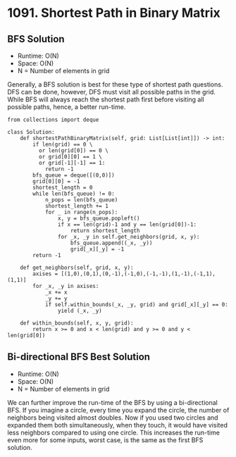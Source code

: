 # 1091. Shortest Path in Binary Matrix

## BFS Solution
- Runtime: O(N)
- Space: O(N)
- N = Number of elements in grid

Generally, a BFS solution is best for these type of shortest path questions.
DFS can be done, however, DFS must visit all possible paths in the grid.
While BFS will always reach the shortest path first before visiting all possible paths, hence, a better run-time.

```
from collections import deque

class Solution:
    def shortestPathBinaryMatrix(self, grid: List[List[int]]) -> int:
        if len(grid) == 0 \
          or len(grid[0]) == 0 \
          or grid[0][0] == 1 \
          or grid[-1][-1] == 1:
            return -1
        bfs_queue = deque([(0,0)])
        grid[0][0] = -1
        shortest_length = 0
        while len(bfs_queue) != 0:
            n_pops = len(bfs_queue)
            shortest_length += 1
            for _ in range(n_pops):
                x, y = bfs_queue.popleft()
                if x == len(grid)-1 and y == len(grid[0])-1:
                    return shortest_length
                for _x, _y in self.get_neighbors(grid, x, y):
                    bfs_queue.append((_x, _y))
                    grid[_x][_y] = -1
        return -1
            
    def get_neighbors(self, grid, x, y):
        axises = [(1,0),(0,1),(0,-1),(-1,0),(-1,-1),(1,-1),(-1,1),(1,1)]
        for _x, _y in axises:
            _x += x
            _y += y
            if self.within_bounds(_x, _y, grid) and grid[_x][_y] == 0:
                yield (_x, _y)
                
    def within_bounds(self, x, y, grid):
        return x >= 0 and x < len(grid) and y >= 0 and y < len(grid[0])
```

## Bi-directional BFS Best Solution
- Runtime: O(N)
- Space: O(N)
- N = Number of elements in grid

We can further improve the run-time of the BFS by using a bi-directional BFS.
If you imagine a circle, every time you expand the circle, the number of neighbors being visited almost doubles.
Now if you used two circles and expanded them both simultaneously, when they touch, it would have visited less neighbors compared to using one circle.
This increases the run-time even more for some inputs, worst case, is the same as the first BFS solution.

```

```
